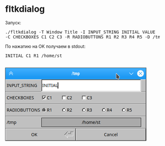 # fltkdialog
Запуск:
<pre>./fltkdialog -T Window Title -I INPUT_STRING INITIAL VALUE 
-C CHECKBOXES C1 C2 C3 -R RADIOBUTTONS R1 R2 R3 R4 R5 -D /tmp</pre>
По нажатию на OK получаем в stdout:
<pre>INITIAL C1 R1 /home/st</pre>
<br><img src=screenshots/Screenshot_20201006_201323.png>

